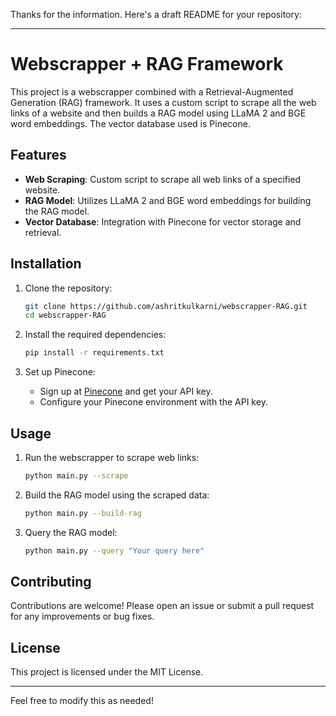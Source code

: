 Thanks for the information. Here's a draft README for your repository:

---

# Webscrapper + RAG Framework

This project is a webscrapper combined with a Retrieval-Augmented Generation (RAG) framework. It uses a custom script to scrape all the web links of a website and then builds a RAG model using LLaMA 2 and BGE word embeddings. The vector database used is Pinecone.

## Features

- **Web Scraping**: Custom script to scrape all web links of a specified website.
- **RAG Model**: Utilizes LLaMA 2 and BGE word embeddings for building the RAG model.
- **Vector Database**: Integration with Pinecone for vector storage and retrieval.

## Installation

1. Clone the repository:
   ```sh
   git clone https://github.com/ashritkulkarni/webscrapper-RAG.git
   cd webscrapper-RAG
   ```

2. Install the required dependencies:
   ```sh
   pip install -r requirements.txt
   ```

3. Set up Pinecone:
   - Sign up at [Pinecone](https://www.pinecone.io/) and get your API key.
   - Configure your Pinecone environment with the API key.

## Usage

1. Run the webscrapper to scrape web links:
   ```sh
   python main.py --scrape
   ```

2. Build the RAG model using the scraped data:
   ```sh
   python main.py --build-rag
   ```

3. Query the RAG model:
   ```sh
   python main.py --query "Your query here"
   ```

## Contributing

Contributions are welcome! Please open an issue or submit a pull request for any improvements or bug fixes.

## License

This project is licensed under the MIT License.

---

Feel free to modify this as needed!
